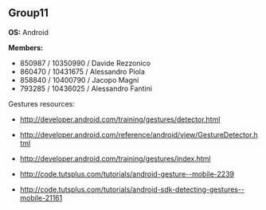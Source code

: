 Group11
---

__OS:__ Android

__Members:__
 - 850987 / 10350990 / Davide Rezzonico
 - 860470 / 10431675 / Alessandro Piola
 - 858840 / 10400790 / Jacopo Magni
 - 793285 / 10436025 / Alessandro Fantini
 
 
 
 Gestures resources:
 - http://developer.android.com/training/gestures/detector.html
 - http://developer.android.com/reference/android/view/GestureDetector.html
 - http://developer.android.com/training/gestures/index.html
 
 - http://code.tutsplus.com/tutorials/android-gesture--mobile-2239
 - http://code.tutsplus.com/tutorials/android-sdk-detecting-gestures--mobile-21161